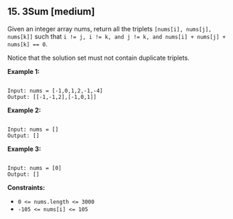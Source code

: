 ## 15. 3Sum [medium]
Given an integer array nums, return all the triplets `[nums[i], nums[j], nums[k]]` such that `i != j, i != k, and j != k, and nums[i] + nums[j] + nums[k] == 0`.

Notice that the solution set must not contain duplicate triplets.

 

**Example 1:**
```

Input: nums = [-1,0,1,2,-1,-4]
Output: [[-1,-1,2],[-1,0,1]]
```
**Example 2:**
```

Input: nums = []
Output: []
```
**Example 3:**
```

Input: nums = [0]
Output: []
```

**Constraints:**

- `0 <= nums.length <= 3000`
- `-105 <= nums[i] <= 105`